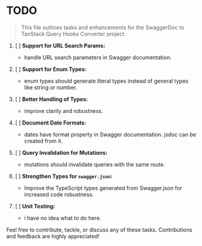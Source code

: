 # TODO

> This file outlines tasks and enhancements for the SwaggerDoc to TanStack Query Hooks Converter project.

1. [ ] **Support for URL Search Params:**

   - handle URL search parameters in Swagger documentation.

1. [ ] **Support for Enum Types:**

   - enum types should generate literal types instead of general types like string or number.

1. [ ] **Better Handling of Types:**

   - improve clarity and robustness.

1. [ ] **Document Date Formats:**

   - dates have format property in Swagger documentation. jsdoc can be created from it.

1. [ ] **Query Invalidation for Mutations:**

   - mutations should invalidate queries with the same route.

1. [ ] **Strengthen Types for `swagger.json`:**

   - Improve the TypeScript types generated from Swagger.json for increased code robustness.

1. [ ] **Unit Testing:**

   - i have no idea what to do here.

Feel free to contribute, tackle, or discuss any of these tasks. Contributions and feedback are highly appreciated!
